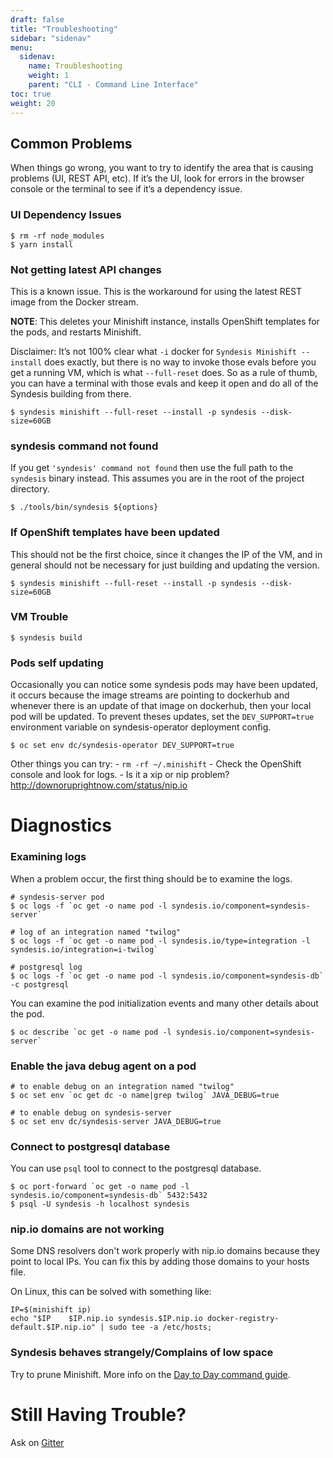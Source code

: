 ```yaml
---
draft: false
title: "Troubleshooting"
sidebar: "sidenav"
menu:
  sidenav:
    name: Troubleshooting
    weight: 1
    parent: "CLI - Command Line Interface"
toc: true
weight: 20
---
```


## Common Problems

When things go wrong, you want to try to identify the area that is
causing problems (UI, REST API, etc). If it’s the UI, look for errors in
the browser console or the terminal to see if it’s a dependency issue.

### UI Dependency Issues

```shell
$ rm -rf node_modules
$ yarn install
```

### Not getting latest API changes

This is a known issue. This is the workaround for using the latest REST
image from the Docker stream.

**NOTE**: This deletes your Minishift instance, installs OpenShift
templates for the pods, and restarts Minishift.

Disclaimer: It’s not 100% clear what `-i` docker for `Syndesis Minishift
--install` does exactly, but there is no way to invoke those evals
before you get a running VM, which is what `--full-reset` does. So as a
rule of thumb, you can have a terminal with those evals and keep it open
and do all of the Syndesis building from there.

```shell
$ syndesis minishift --full-reset --install -p syndesis --disk-size=60GB
```

### syndesis command not found
If you get `'syndesis' command not found` then use the full path to the `syndesis` binary instead. This assumes you are in the root of the project directory.

```shell
$ ./tools/bin/syndesis ${options}
```

### If OpenShift templates have been updated

This should not be the first choice, since it changes the IP of the VM, and in general should not be necessary for just building and updating the version.

```shell
$ syndesis minishift --full-reset --install -p syndesis --disk-size=60GB
```

### VM Trouble

```shell
$ syndesis build
```

### Pods self updating
Occasionally you can notice some syndesis pods
may have been updated, it occurs because the image streams are pointing
to dockerhub and whenever there is an update of that image on dockerhub,
then your local pod will be updated. To prevent theses updates, set the
`DEV_SUPPORT=true` environment variable on syndesis-operator deployment
config.

```shell
$ oc set env dc/syndesis-operator DEV_SUPPORT=true
```

Other things you can try: - `rm -rf ~/.minishift` - Check the OpenShift
console and look for logs. - Is it a xip or nip problem?
<http://downoruprightnow.com/status/nip.io>

# Diagnostics

### Examining logs

When a problem occur, the first thing should be to examine the logs.

```shell
# syndesis-server pod
$ oc logs -f `oc get -o name pod -l syndesis.io/component=syndesis-server`

# log of an integration named "twilog"
$ oc logs -f `oc get -o name pod -l syndesis.io/type=integration -l syndesis.io/integration=i-twilog`

# postgresql log
$ oc logs -f `oc get -o name pod -l syndesis.io/component=syndesis-db` -c postgresql
```

You can examine the pod initialization events and many other details
about the pod.

```shell
$ oc describe `oc get -o name pod -l syndesis.io/component=syndesis-server`
```

### Enable the java debug agent on a pod

```
# to enable debug on an integration named "twilog"
$ oc set env `oc get dc -o name|grep twilog` JAVA_DEBUG=true

# to enable debug on syndesis-server
$ oc set env dc/syndesis-server JAVA_DEBUG=true
```

### Connect to postgresql database
You can use `psql` tool to connect to the postgresql database.

```
$ oc port-forward `oc get -o name pod -l syndesis.io/component=syndesis-db` 5432:5432
$ psql -U syndesis -h localhost syndesis
```

### nip.io domains are not working

Some DNS resolvers don't work properly with nip.io domains because they point to local IPs. You can fix this by adding those domains to your hosts file.

On Linux, this can be solved with something like:

```shell
IP=$(minishift ip)
echo "$IP    $IP.nip.io syndesis.$IP.nip.io docker-registry-default.$IP.nip.io" | sudo tee -a /etc/hosts;
```


### Syndesis behaves strangely/Complains of low space

Try to prune Minishift. More info on the [Day to Day command guide](/docs/day_to_day/).

# Still Having Trouble?

Ask on [Gitter](https://gitter.im/syndesisio/community)
